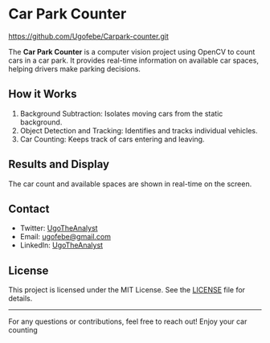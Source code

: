 # Car Park Counter

https://github.com/Ugofebe/Carpark-counter.git

The **Car Park Counter** is a computer vision project using OpenCV to count cars in a car park. It provides real-time information on available car spaces, helping drivers make parking decisions.

## How it Works

1. Background Subtraction: Isolates moving cars from the static background.
2. Object Detection and Tracking: Identifies and tracks individual vehicles.
3. Car Counting: Keeps track of cars entering and leaving.

## Results and Display

The car count and available spaces are shown in real-time on the screen.

## Contact

- Twitter: [UgoTheAnalyst](https://twitter.com/ugo_ebuka)
- Email: ugofebe@gmail.com
- LinkedIn: [UgoTheAnalyst](https://www.linkedin.com/in/ugotheanalyst/)

## License

This project is licensed under the MIT License. See the [LICENSE](LICENSE) file for details.

---

For any questions or contributions, feel free to reach out! Enjoy your car counting

